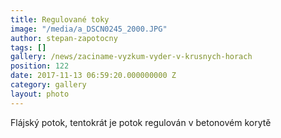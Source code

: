 ```yaml
---
title: Regulované toky
image: "/media/a_DSCN0245_2000.JPG"
author: stepan-zapotocny
tags: []
gallery: /news/zaciname-vyzkum-vyder-v-krusnych-horach
position: 122
date: 2017-11-13 06:59:20.000000000 Z
category: gallery
layout: photo
---
```

Flájský potok, tentokrát je potok regulován v betonovém korytě
